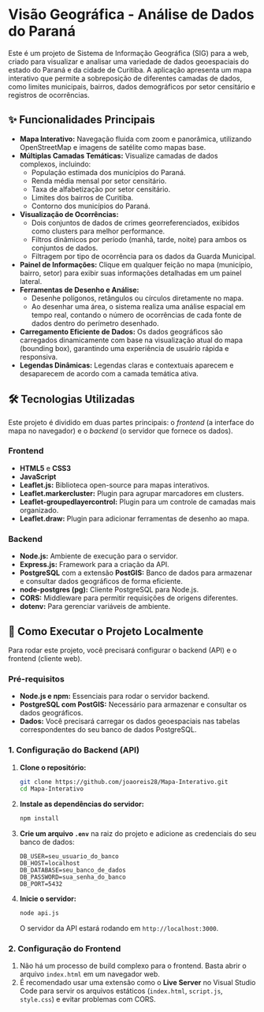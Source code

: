 # Visão Geográfica - Análise de Dados do Paraná

Este é um projeto de Sistema de Informação Geográfica (SIG) para a web, criado para visualizar e analisar uma variedade de dados geoespaciais do estado do Paraná e da cidade de Curitiba. A aplicação apresenta um mapa interativo que permite a sobreposição de diferentes camadas de dados, como limites municipais, bairros, dados demográficos por setor censitário e registros de ocorrências.

## ✨ Funcionalidades Principais

* **Mapa Interativo:** Navegação fluida com zoom e panorâmica, utilizando OpenStreetMap e imagens de satélite como mapas base.
* **Múltiplas Camadas Temáticas:** Visualize camadas de dados complexos, incluindo:
    * População estimada dos municípios do Paraná.
    * Renda média mensal por setor censitário.
    * Taxa de alfabetização por setor censitário.
    * Limites dos bairros de Curitiba.
    * Contorno dos municípios do Paraná.
* **Visualização de Ocorrências:**
    * Dois conjuntos de dados de crimes georreferenciados, exibidos como clusters para melhor performance.
    * Filtros dinâmicos por período (manhã, tarde, noite) para ambos os conjuntos de dados.
    * Filtragem por tipo de ocorrência para os dados da Guarda Municipal.
* **Painel de Informações:** Clique em qualquer feição no mapa (município, bairro, setor) para exibir suas informações detalhadas em um painel lateral.
* **Ferramentas de Desenho e Análise:**
    * Desenhe polígonos, retângulos ou círculos diretamente no mapa.
    * Ao desenhar uma área, o sistema realiza uma análise espacial em tempo real, contando o número de ocorrências de cada fonte de dados dentro do perímetro desenhado.
* **Carregamento Eficiente de Dados:** Os dados geográficos são carregados dinamicamente com base na visualização atual do mapa (bounding box), garantindo uma experiência de usuário rápida e responsiva.
* **Legendas Dinâmicas:** Legendas claras e contextuais aparecem e desaparecem de acordo com a camada temática ativa.

## 🛠️ Tecnologias Utilizadas

Este projeto é dividido em duas partes principais: o *frontend* (a interface do mapa no navegador) e o *backend* (o servidor que fornece os dados).

### **Frontend**

* **HTML5** e **CSS3**
* **JavaScript**
* **Leaflet.js:** Biblioteca open-source para mapas interativos.
* **Leaflet.markercluster:** Plugin para agrupar marcadores em clusters.
* **Leaflet-groupedlayercontrol:** Plugin para um controle de camadas mais organizado.
* **Leaflet.draw:** Plugin para adicionar ferramentas de desenho ao mapa.

### **Backend**

* **Node.js:** Ambiente de execução para o servidor.
* **Express.js:** Framework para a criação da API.
* **PostgreSQL** com a extensão **PostGIS:** Banco de dados para armazenar e consultar dados geográficos de forma eficiente.
* **node-postgres (pg):** Cliente PostgreSQL para Node.js.
* **CORS:** Middleware para permitir requisições de origens diferentes.
* **dotenv:** Para gerenciar variáveis de ambiente.

## 🚀 Como Executar o Projeto Localmente

Para rodar este projeto, você precisará configurar o backend (API) e o frontend (cliente web).

### **Pré-requisitos**

* **Node.js e npm:** Essenciais para rodar o servidor backend.
* **PostgreSQL com PostGIS:** Necessário para armazenar e consultar os dados geográficos.
* **Dados:** Você precisará carregar os dados geoespaciais nas tabelas correspondentes do seu banco de dados PostgreSQL.

### **1. Configuração do Backend (API)**

1.  **Clone o repositório:**
    ```bash
    git clone https://github.com/joaoreis28/Mapa-Interativo.git
    cd Mapa-Interativo
    ```

2.  **Instale as dependências do servidor:**
    ```bash
    npm install
    ```

3.  **Crie um arquivo `.env`** na raiz do projeto e adicione as credenciais do seu banco de dados:
    ```.env
    DB_USER=seu_usuario_do_banco
    DB_HOST=localhost
    DB_DATABASE=seu_banco_de_dados
    DB_PASSWORD=sua_senha_do_banco
    DB_PORT=5432
    ```

4.  **Inicie o servidor:**
    ```bash
    node api.js
    ```
    O servidor da API estará rodando em `http://localhost:3000`.

### **2. Configuração do Frontend**

1.  Não há um processo de build complexo para o frontend. Basta abrir o arquivo `index.html` em um navegador web.
2.  É recomendado usar uma extensão como o **Live Server** no Visual Studio Code para servir os arquivos estáticos (`index.html`, `script.js`, `style.css`) e evitar problemas com CORS.

